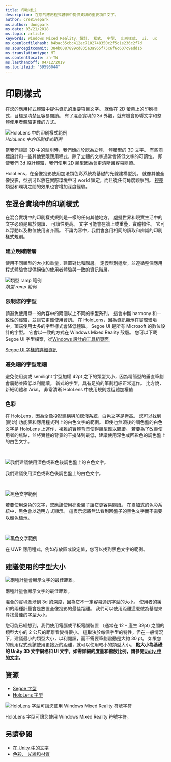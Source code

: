 ```yaml
---
title: 印刷樣式
description: 在您的應用程式體驗中提供資訊的重要項目文字。
author: cre8ivepark
ms.author: dongpark
ms.date: 03/21/2018
ms.topic: article
keywords: Windows Mixed Reality，設計、 樣式、 字型、 印刷樣式、 ui、 ux
ms.openlocfilehash: b4bac35cbc412ec7102748350c2f5c1e236c2f7d
ms.sourcegitcommit: 384b0087899cd835a3a965f75c6f6c607c9edd1b
ms.translationtype: MT
ms.contentlocale: zh-TW
ms.lasthandoff: 04/12/2019
ms.locfileid: "59596044"
---
```

# <a name="typography"></a>印刷樣式

在您的應用程式體驗中提供資訊的重要項目文字。 就像在 2D 螢幕上的印刷樣式，目標是清楚且容易閱讀。 有了混合實境的 3d 外觀，就有機會影響文字和整體使用者體驗更佳的方式。

![HoloLens 中的印刷樣式範例](images/640px-typography-hero2.jpg)<br>
*HoloLens 中的印刷樣式範例*

當我們談論 3D 中的型別時，我們傾向於認為立體、 體積型的 3D 文字。 有些商標設計和一些其他受限應用程式，除了立體的文字通常會降低文字的可讀性。 即使我們 3d 設計體驗，我們使用 2D 類型因為會更清晰且容易閱讀。

HoloLens，在全像投影使用加法類色彩系統為基礎的光線建構型別。 就像其他全像投影，型別可以放在實際環境中可 world 鎖定，而且從任何角度觀察到。 [視差](https://en.wikipedia.org/wiki/Parallax)類型和環境之間的效果也會增加深度經驗。

## <a name="typography-in-mixed-reality"></a>在混合實境中的印刷樣式

在混合實境中的印刷樣式規則是一樣的任何其他地方。 虛擬世界和現實生活中的文字必須是易於閱讀、 可讀性更高。 文字可能會在牆上或重疊，實體物件。 它可以浮動以及數位使用者介面。 不論內容中，我們會套用相同的讀取和辨識的印刷樣式規則。

### <a name="create-clear-hierarchy"></a>建立明確階層

使用不同類型的大小和重量，建置對比和階層。 定義型別遞增，並遵循整個應用程式體驗會提供絕佳的使用者體驗與一致的資訊階層。

![類型 ramp 範例](images/typography-ramp-1000px.jpg)<br>
*類型 ramp 範例*

### <a name="limit-your-fonts"></a>限制您的字型

請避免使用單一的內容中的兩個以上不同的字型系列。 這會中斷 harmony 和一致性的經驗，並讓它更難使用資訊。 在 HoloLens，因為資訊顯示在實際環境中，頂端使用太多的字型樣式會降低體驗。 Segoe UI 是所有 Microsoft 的數位設計的字型。 它會以一致的方式在 Windows Mixed Reality 殼層。 您可以下載 Segoe UI 字型檔案，從[Windows 設計的工具組頁面](https://docs.microsoft.com/windows/uwp/design-downloads/)。

[Segoe UI 字樣的詳細資訊](https://docs.microsoft.com/windows/uwp/design/style/typography)

### <a name="avoid-thin-font-weights"></a>避免細的字型粗細

避免使用淡或 semilight 字型加權 42pt 之下的類型大小，因為精簡型的垂直筆劃會震動並降低以利閱讀。 新式的字型，具有足夠的筆劃粗細正常運作。 比方說，新細明體和 Arial。 非常清晰 HoloLens 中使用規則或粗體加權值

### <a name="color"></a>色彩

在 HoloLens，因為全像投影建構與加總淺系統，白色文字是極高。 您可以找到 [開始] 功能表和應用程式列上的白色文字的範例。 即使也無須後的調色盤的白色文字是 HoloLens 上運作，複雜的實體背景使得類型難以閱讀。 若要為了改善使用者的焦點，並將實體的背景的干擾降到最低，建議使用深色或回彩色的調色盤上的白色文字。

<br>


![我們建議使用深色或彩色後調色盤上的白色文字。](images/typography-whiteonblack2-1000px.jpg)

我們建議使用深色或彩色後調色盤上的白色文字。

<br>


![黑色文字範例](images/640px-typography-textcolors.jpg)

若要使用深色的文字，您應該使用亮後盤子讓它更容易閱讀。 在累加式的色彩系統中，黑色會以透明方式顯示。 這表示您將無法看到回盤子的黑色文字而不需要以顏色標示。

<br>


![黑色文字範例](images/640px-typography-blackonwhite.jpg)

在 UWP 應用程式，例如存放區或設定值，您可以找到黑色文字的範例。

## <a name="recommended-font-size"></a>建議使用的字型大小

![兩種計量會顯示文字的最佳距離。](images/typography-distance-1000px.jpg)

兩種計量會顯示文字的最佳距離。

混合的實境牽涉到 3d 的深度，因為它不一定容易通訊字型的大小。 使用者的緩和的兩種計量會是放置全像投影的最佳距離。 我們可以使用距離這麼做為基礎來尋找最佳的字型大小。

您可能已經想到，我們使用電腦或平板電腦裝置 （通常在 12 – 產生 32pt) 之間的類型大小的 2 公尺的距離看變得很小。 這取決於每個字型的特性，但在一般情況下，建議最小的類型大小，以利閱讀，而不需要筆劃震動是大約 30 pt。 如果您的應用程式應該使用更接近的距離，就可以使用較小的類型大小。 **點大小為基礎的 Unity 3D 文字網格和 UI 文字。如需詳細的度量和縮放比例，請參閱[Unity 中的文字](text-in-unity.md)。**

## <a name="resources"></a>資源
* [Segoe 字型](http://download.microsoft.com/download/1/B/C/1BCF071A-78EE-4968-ACBE-15461C274B61/Segoe%20fonts%20v1705.zip)
* [HoloLens 字型](http://download.microsoft.com/download/3/8/D/38D659E2-4B9C-413A-B2E7-1956181DC427/Hololens%20font.zip)

![HoloLens 字型可讓您使用 Windows Mixed Reality 符號字符](images/300px-hololensmdl2symbols.jpg)

HoloLens 字型可讓您使用 Windows Mixed Reality 符號字符。

## <a name="see-also"></a>另請參閱
* [在 Unity 中的文字](http://holodocsfuture/index.php?title=Text_in_Unity&action=edit&redlink=1)
* [色彩、 光線和材質](color,-light-and-materials.md)
